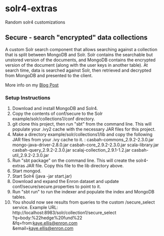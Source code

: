 solr4-extras
============

Random solr4 customizations

Secure - search "encrypted" data collections
--------------------------------------------

A custom Solr search component that allows searching against a collection that is split between MongoDB and Solr. Solr contains the searchable but unstored version of the documents, and MongoDB contains the encrypted version of the document (along with the user keys in another table). At search time, data is searched against Solr, then retrieved and decrypted from MongoDB and presented to the client.

More info on my [Blog Post](http://sujitpal.blogspot.com/2012/12/searching-encrypted-document-collection.html)

### Setup Instructions ###

1. Download and install MongoDB and Solr4.
2. Copy the contents of conf/secure to the Solr example/solr/collections1/conf directory.
3. git clone this project, then run "sbt" from the command line. This will populate your .ivy2 cache with the necessary JAR files for this project.
4. Make a directory example/solr/collections1/lib and copy the following JAR files from your .ivy cache to it. :
    casbah-commons_2.9.2-2.3.0.jar  mongo-java-driver-2.8.0.jar
    casbah-core_2.9.2-2.3.0.jar     scala-library.jar
    casbah-query_2.9.2-2.3.0.jar    scalaj-collection_2.9.1-1.2.jar
    casbah-util_2.9.2-2.3.0.jar
5. Run "sbt package" on the command line. This will create the solr4-extras JAR file. Copy this file to the lib directory above.
6. Start mongod.
7. Start Solr4 (java -jar start.jar)
8. Download and expand the Enron dataset and update conf/secure/secure.properties to point to it.
9. Run "sbt run" to run the indexer and populate the index and MongoDB tables.
10. You should now see results from queries to the custom /secure_select service. Example URL:
    http://localhost:8983/solr/collection1/secure_select\
        ?q=body:%22hedge%20fund%22\
        &fq=from:kaye.ellis@enron.com\
        &email=kaye.ellis@enron.com


